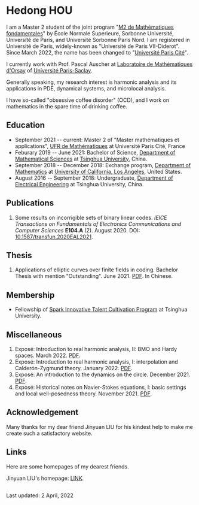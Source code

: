 # Hedong HOU

I am a Master 2 student of the joint program "[M2 de Mathématiques fondamentales](https://master-math-fonda.imj-prg.fr/index.php)" by École Normale Superieure, Sorbonne Université, Université de Paris, and Université Sorbonne Paris Nord. I am registered in Université de Paris, widely-known as "Université de Paris VII-Diderot". Since March 2022, the name has been changed to "[Université Paris Cité](https://u-paris.fr)". 

I currently work with Prof. Pascal Auscher at [Laboratoire de Mathématiques d'Orsay](https://www.imo.universite-paris-saclay.fr/en/) of [Université Paris-Saclay](https://www.universite-paris-saclay.fr/en). 

Generally speaking, my research interest is harmonic analysis and its applications in PDE, dynamical systems, and microlocal analysis.

I have so-called "obsessive coffee disorder" (OCD), and I work on mathematics in the spare time of drinking coffee.

## Education

* September 2021 -- current: Master 2 of "Master mathématiques et applications", [UFR de Mathématiques](https://www.math.univ-paris-diderot.fr/) at Université Paris Cité, France
* Feburary 2019 -- June 2021: Bachelor of Science, [Department of Mathematical Sciences](https://www.math.tsinghua.edu.cn/) at [Tsinghua University](https://www.tsinghua.edu.cn/), China.
* September 2018 -- December 2018: Exchange program, [Department of Mathematics](https://ww3.math.ucla.edu/) at [University of California, Los Angeles](https://www.ucla.edu/), United States.
* August 2016 -- September 2018: Undergraduate, [Department of Electrical Engineering](https://www.eea.tsinghua.edu.cn/) at Tsinghua University, China.

## Publications

1. Some results on incorrigible sets of binary linear codes. _IEICE Transactions on Fundamentals of Electronics Communications and Computer Sciences_ **E104.A** (2). August 2020. DOI: [10.1587/transfun.2020EAL2021](http://dx.doi.org/10.1587/transfun.2020EAL2021).
 
## Thesis

1. Applications of elliptic curves over finite fields in coding. Bachelor Thesis with mention "Outstanding". June 2021. [PDF](https://drive.google.com/file/d/18fA8IqWLlsc3ZxTYy2egCx-tX9NtvMoF/view?usp=sharing). In Chinese.

## Membership

* Fellowship of [Spark Innovative Talent Cultivation Program](http://www.tuef.tsinghua.edu.cn/column/sp1) at Tsinghua University.

## Miscellaneous

1. Exposé: Introduction to real harmonic analysis, II: BMO and Hardy spaces. March 2022. [PDF](https://drive.google.com/file/d/1GowL-q7jIHSAWx3JvyDgjBLJ4zAon-_e/view?usp=sharing).
1. Exposé: Introduction to real harmonic analysis, I: interpolation and Calderón-Zygmund theory. January 2022. [PDF](https://drive.google.com/file/d/1AF4WKI0buUcYibZei-GmRsvqx27FM0on/view?usp=sharing).
1. Exposé: An introduction to the dynamics on the circle. December 2021. [PDF](https://drive.google.com/file/d/1w5E2aTiyj5pu9gp7qIxlSQFjh6xJ7gVF/view?usp=sharing).
1. Exposé: Historical notes on Navier-Stokes equations, I: basic settings and local well-posedness theory. November 2021. [PDF](https://drive.google.com/file/d/14KbYTKb23oS6gxLvie7AEhSt9UUQLm8N/view?usp=sharing).

## Acknowledgement

Many thanks for my dear friend Jinyuan LIU for his kindest help to make me create such a satisfactory website.

## Links

Here are some homepages of my dearest friends.

Jinyuan LIU's homepage: [LINK](https://liu-jinyuan.github.io/).

## 

Last updated: 2 April, 2022
